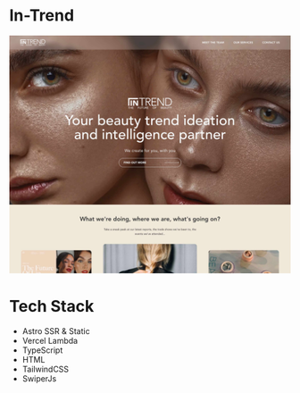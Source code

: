 # In-Trend

![](/demo.jpg)

# Tech Stack

- Astro SSR & Static
- Vercel Lambda
- TypeScript
- HTML
- TailwindCSS
- SwiperJs

